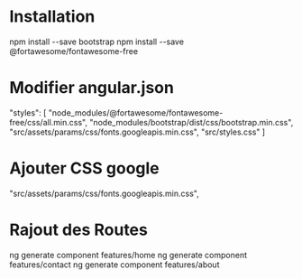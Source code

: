 
# Installation
  npm install --save bootstrap
  npm install --save @fortawesome/fontawesome-free

# Modifier angular.json
  "styles": [
    "node_modules/@fortawesome/fontawesome-free/css/all.min.css",
    "node_modules/bootstrap/dist/css/bootstrap.min.css",
    "src/assets/params/css/fonts.googleapis.min.css",
    "src/styles.css"
  ]
# Ajouter CSS google
  "src/assets/params/css/fonts.googleapis.min.css",


# Rajout des Routes
  ng generate component features/home
  ng generate component features/contact
  ng generate component features/about